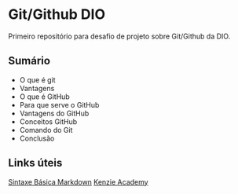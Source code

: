 # Git/Github DIO
Primeiro repositório para desafio de projeto sobre Git/Github da DIO. 

## Sumário
 - O que é git
 - Vantagens
 - O que é GitHub
 - Para que serve o GitHub
 - Vantagens do GitHub
 - Conceitos GitHub
 - Comando do Git
 - Conclusão

## Links úteis
[Sintaxe Básica Markdown](https://www.markdownguide.org/basic-syntax/)
[Kenzie Academy](https://kenzie.com.br/blog/o-que-e-git/)
